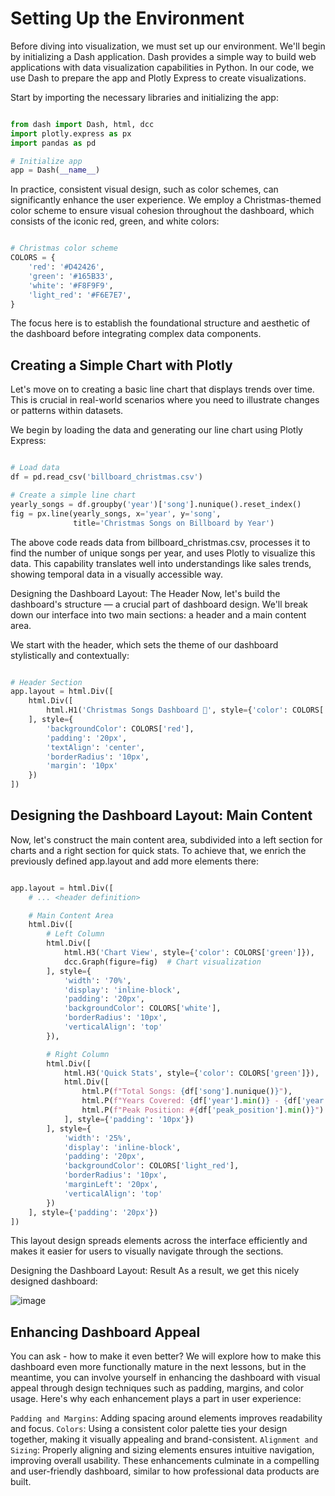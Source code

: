 # Setting Up the Environment

Before diving into visualization, we must set up our environment. We'll begin by initializing a Dash application. Dash provides a simple way to build web applications with data visualization capabilities in Python. In our code, we use Dash to prepare the app and Plotly Express to create visualizations.

Start by importing the necessary libraries and initializing the app:

```Python

from dash import Dash, html, dcc
import plotly.express as px
import pandas as pd

# Initialize app
app = Dash(__name__)
```
In practice, consistent visual design, such as color schemes, can significantly enhance the user experience. We employ a Christmas-themed color scheme to ensure visual cohesion throughout the dashboard, which consists of the iconic red, green, and white colors:

```Python

# Christmas color scheme
COLORS = {
    'red': '#D42426',
    'green': '#165B33',
    'white': '#F8F9F9',
    'light_red': '#F6E7E7',
}
```
The focus here is to establish the foundational structure and aesthetic of the dashboard before integrating complex data components.

## Creating a Simple Chart with Plotly

Let's move on to creating a basic line chart that displays trends over time. This is crucial in real-world scenarios where you need to illustrate changes or patterns within datasets.

We begin by loading the data and generating our line chart using Plotly Express:

```Python

# Load data
df = pd.read_csv('billboard_christmas.csv')

# Create a simple line chart
yearly_songs = df.groupby('year')['song'].nunique().reset_index()
fig = px.line(yearly_songs, x='year', y='song', 
              title='Christmas Songs on Billboard by Year')
```
The above code reads data from billboard_christmas.csv, processes it to find the number of unique songs per year, and uses Plotly to visualize this data. This capability translates well into understandings like sales trends, showing temporal data in a visually accessible way.

Designing the Dashboard Layout: The Header
Now, let's build the dashboard's structure — a crucial part of dashboard design. We'll break down our interface into two main sections: a header and a main content area.

We start with the header, which sets the theme of our dashboard stylistically and contextually:

```Python

# Header Section
app.layout = html.Div([
    html.Div([
        html.H1('Christmas Songs Dashboard 🎄', style={'color': COLORS['white']})
    ], style={
        'backgroundColor': COLORS['red'],
        'padding': '20px',
        'textAlign': 'center',
        'borderRadius': '10px',
        'margin': '10px'
    })
])
```
## Designing the Dashboard Layout: Main Content

Now, let's construct the main content area, subdivided into a left section for charts and a right section for quick stats. To achieve that, we enrich the previously defined app.layout and add more elements there:

```Python

app.layout = html.Div([
    # ... <header definition>

    # Main Content Area
    html.Div([
        # Left Column
        html.Div([
            html.H3('Chart View', style={'color': COLORS['green']}),
            dcc.Graph(figure=fig)  # Chart visualization
        ], style={
            'width': '70%',
            'display': 'inline-block',
            'padding': '20px',
            'backgroundColor': COLORS['white'],
            'borderRadius': '10px',
            'verticalAlign': 'top'
        }),

        # Right Column
        html.Div([
            html.H3('Quick Stats', style={'color': COLORS['green']}),
            html.Div([
                html.P(f"Total Songs: {df['song'].nunique()}"),
                html.P(f"Years Covered: {df['year'].min()} - {df['year'].max()}"),
                html.P(f"Peak Position: #{df['peak_position'].min()}")
            ], style={'padding': '10px'})
        ], style={
            'width': '25%',
            'display': 'inline-block',
            'padding': '20px',
            'backgroundColor': COLORS['light_red'],
            'borderRadius': '10px',
            'marginLeft': '20px',
            'verticalAlign': 'top'
        })
    ], style={'padding': '20px'})
])
```
This layout design spreads elements across the interface efficiently and makes it easier for users to visually navigate through the sections.

Designing the Dashboard Layout: Result
As a result, we get this nicely designed dashboard:

![image](https://github.com/user-attachments/assets/4eb9f2bb-204e-4ea8-bc90-672049899204)


## Enhancing Dashboard Appeal
You can ask - how to make it even better? We will explore how to make this dashboard even more functionally mature in the next lessons, but in the meantime, you can involve yourself in enhancing the dashboard with visual appeal through design techniques such as padding, margins, and color usage. Here's why each enhancement plays a part in user experience:

`Padding and Margins`: Adding spacing around elements improves readability and focus.
`Colors`: Using a consistent color palette ties your design together, making it visually appealing and brand-consistent.
`Alignment and Sizing`: Properly aligning and sizing elements ensures intuitive navigation, improving overall usability.
These enhancements culminate in a compelling and user-friendly dashboard, similar to how professional data products are built.
